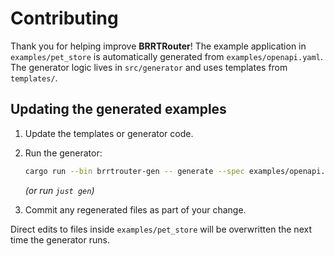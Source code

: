 # Contributing

Thank you for helping improve **BRRTRouter**! The example application in
`examples/pet_store` is automatically generated from
`examples/openapi.yaml`.
The generator logic lives in `src/generator` and uses templates from
`templates/`.

## Updating the generated examples

1. Update the templates or generator code.
2. Run the generator:

   ```bash
   cargo run --bin brrtrouter-gen -- generate --spec examples/openapi.yaml --force
   ```
   *(or run `just gen`)*
3. Commit any regenerated files as part of your change.

Direct edits to files inside `examples/pet_store` will be overwritten the
next time the generator runs.

